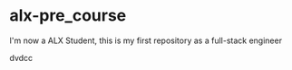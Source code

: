 # alx-pre_course
I'm now a ALX Student, this is my first repository as a full-stack engineer 

dvdcc 

